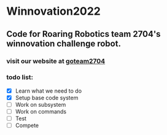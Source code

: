 # Winnovation2022
## Code for Roaring Robotics team 2704's winnovation challenge robot.
### visit our website at 	[goteam2704](https://www.goteam2704.org/)


### todo list:
- [x] Learn what we need to do
- [x] Setup base code system
- [ ] Work on subsystem
- [ ] Work on commands
- [ ] Test
- [ ] Compete
